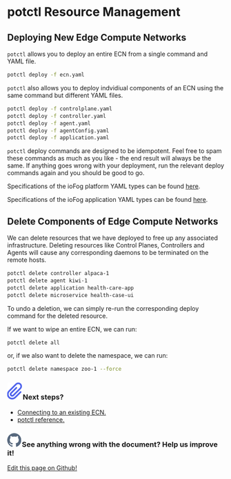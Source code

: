 # potctl Resource Management

## Deploying New Edge Compute Networks

`potctl` allows you to deploy an entire ECN from a single command and YAML file.

```bash
potctl deploy -f ecn.yaml
```

`potctl` also allows you to deploy indvidiual components of an ECN using the same command but different YAML files.

```bash
potctl deploy -f controlplane.yaml
potctl deploy -f controller.yaml
potctl deploy -f agent.yaml
potctl deploy -f agentConfig.yaml
potctl deploy -f application.yaml
```

`potctl` deploy commands are designed to be idempotent. Feel free to spam these commands as much as you like - the end result will always be the same. If anything goes wrong with your deployment, run the relevant deploy commands again and you should be good to go.

Specifications of the ioFog platform YAML types can be found [here](../reference-potctl/reference-control-plane).

Specifications of the ioFog application YAML types can be found [here](../reference-potctl/reference-application).

## Delete Components of Edge Compute Networks

We can delete resources that we have deployed to free up any associated infrastructure. Deleting resources like Control Planes, Controllers and Agents will cause any corresponding daemons to be terminated on the remote hosts.

```bash
potctl delete controller alpaca-1
potctl delete agent kiwi-1
potctl delete application health-care-app
potctl delete microservice health-case-ui
```

To undo a deletion, we can simply re-run the corresponding deploy command for the deleted resource.

If we want to wipe an entire ECN, we can run:

```bash
potctl delete all
```

or, if we also want to delete the namespace, we can run:

```bash
potctl delete namespace zoo-1 --force
```

<aside class="notifications info">
  <h3><img src="/images/icos/ico-note.svg" alt=""/>Next steps?</h3>
  <ul>
    <li><a href="../potctl/connect-disconnect">Connecting to an existing ECN.</a></li>
    <li><a href="../reference-potctl/reference-kinds">potctl reference.</a></li>
  </ul>
</aside>

<aside class="notifications contribute">
  <h3><img src="/images/icos/ico-github.svg" alt=""/>See anything wrong with the document? Help us improve it!</h3>
  <a href="https://github.com/Datasance/docs.datasance.com/edit/main/docs/potctl/resource-management.md"
    target="_blank">
    <p>Edit this page on Github!</p>
  </a>
</aside>
